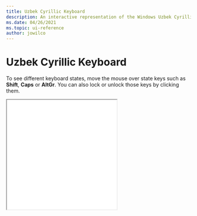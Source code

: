```yaml
---
title: Uzbek Cyrillic Keyboard
description: An interactive representation of the Windows Uzbek Cyrillic keyboard. To see different keyboard states, click or move the mouse over the state keys.
ms.date: 04/26/2021
ms.topic: ui-reference
author: jowilco
---
```


# Uzbek Cyrillic Keyboard

To see different keyboard states, move the mouse over state keys such as **Shift**, **Caps** or **AltGr**. You can also lock or unlock those keys by clicking them.

<iframe src="kbduzb.html" height="300"></iframe>
